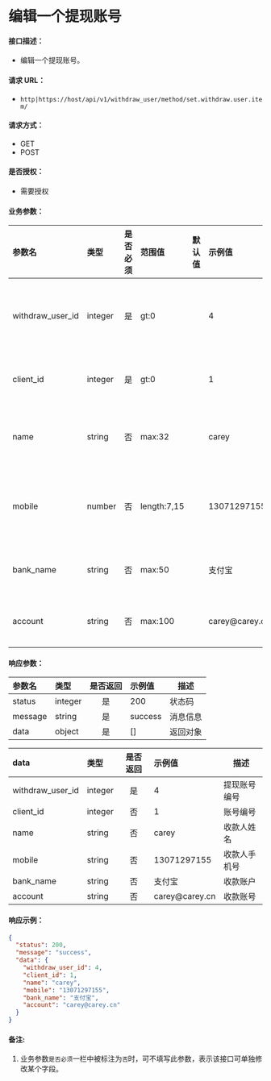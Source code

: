 # 编辑一个提现账号

#### 接口描述：
- 编辑一个提现账号。

#### 请求 URL：
- `http|https://host/api/v1/withdraw_user/method/set.withdraw.user.item/`

#### 请求方式：
- GET
- POST

#### 是否授权：
- 需要授权

#### 业务参数：
|参数名|类型|是否必须|范围值|默认值|示例值|描述|
|:----|:---|:---:|:-----|:-----|:-----|-----|
|withdraw_user_id |integer |是 |gt:0 | |4 |提现账号编号 |
|client_id |integer |是 |gt:0 | |1 |账号编号 |
|name |string |否 |max:32 | |carey |收款人姓名 |
|mobile |number |否 |length:7,15 | |13071297155 |收款人手机号 |
|bank_name |string |否 |max:50 | |支付宝 |收款账户 |
|account |string |否 |max:100 | |carey&#64;carey.cn |收款账号 |

#### 响应参数：
|参数名|类型|是否返回|示例值|描述|
|:-----|:-----|:---:|:-----|-----|
|status |integer |是 |200 |状态码 |
|message |string |是 |success |消息信息 |
|data |object |是 |[] |返回对象 |

|data|类型|是否返回|示例值|描述|
|:-----|:-----|:---:|:-----|-----|
|withdraw_user_id |integer |是 |4 |提现账号编号 |
|client_id |integer |否 |1 |账号编号 |
|name |string |否 |carey |收款人姓名 |
|mobile |string |否 |13071297155 |收款人手机号 |
|bank_name |string |否 |支付宝 |收款账户 |
|account |string |否 |carey&#64;carey.cn |收款账号 |

#### 响应示例：
```json
{
  "status": 200,
  "message": "success",
  "data": {
    "withdraw_user_id": 4,
    "client_id": 1,
    "name": "carey",
    "mobile": "13071297155",
    "bank_name": "支付宝",
    "account": "carey@carey.cn"
  }
}
```

#### 备注:
1. 业务参数`是否必须`一栏中被标注为`否`时，可不填写此参数，表示该接口可单独修改某个字段。